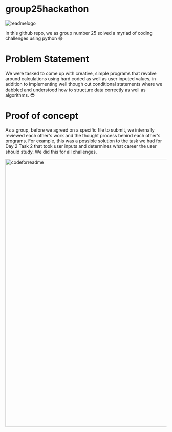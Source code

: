 # group25hackathon


![readmelogo](https://user-images.githubusercontent.com/56841703/178163332-ca95c296-a4dd-4c77-80bc-3e7699af3ecb.png)


In this github repo, we as group number 25 solved a myriad of coding challenges using python :smile:


# Problem Statement

We were tasked to come up with creative, simple programs that revolve around calculations using hard coded as well as user inputed values, in addition to implementing well though out conditional statements where we dabbled and understood how to structure data correctly as well as algorithms. :sunglasses:


# Proof of concept

As a group, before we agreed on a specific file to submit, we internally reviewed each other's work and the thought process behind each other's programs. For example, this was a possible solution to the task we had for Day 2 Task 2 that took user inputs and determines what career the user should study. We did this for all challenges.

<img width="838" alt="codeforreadme" src="https://user-images.githubusercontent.com/56841703/178163882-effa9053-0ba4-41c1-a17f-4923713c8b46.PNG">






